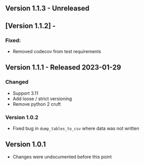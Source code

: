 
## Version 1.1.3 - Unreleased


## [Version 1.1.2] -

### Fixed:
* Removed codecov from test requirements


## Version 1.1.1 - Released 2023-01-29

### Changed
* Support 3.11
* Add loose / strict versioning
* Remove python 2 cruft


### Version 1.0.2

* Fixed bug in `dump_tables_to_csv` where data was not written

## Version 1.0.1

* Changes were undocumented before this point

